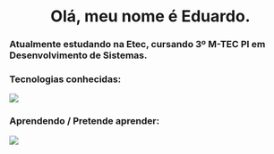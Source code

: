 

<h1 align="center">Olá, meu nome é Eduardo.</h1>
<h3> Atualmente estudando na Etec, cursando 3º M-TEC PI em Desenvolvimento de Sistemas.</h3>
<div align="center"></div>


<div>
  <h3>Tecnologias conhecidas:</h3>
  <a href="https://skillicons.dev">
    <img src="https://skillicons.dev/icons?i=html,css,javascript,php,mysql" />
  </a>
  <h3>Aprendendo / Pretende aprender:</h3>
  <a href="https://skillicons.dev">
    <img src="https://skillicons.dev/icons?i=vuejs,godot,lua,unity" />
  </a>
</div>
